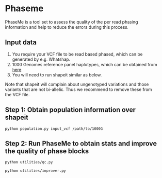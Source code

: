 Phaseme
======

PhaseMe is a tool set to assess the quality of the per read phasing information and help to reduce the errors during this process.


## Input data

1. You require your VCF file to be read based phased, which can be generated by e.g. Whatshap. 
2. 1000 Genomes reference panel haplotypes, which can be obtained from [here](https://mathgen.stats.ox.ac.uk/impute/1000GP_Phase3.html)
3. You will need to run shapeit similar as below. 


Note that shapeit will complain about ungenotyped variations and those variants that are not bi-allelic. Thus we recommend to remove these from the VCF file.


## Step 1: Obtain population information over shapeit


```
python population.py input_vcf /path/to/1000G
```



## Step 2: Run PhaseMe to obtain stats and improve the quality of phase blocks

```
python utilities/qc.py

python utilities/improver.py
```


